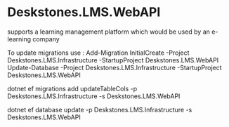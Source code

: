 # Deskstones.LMS.WebAPI
supports a learning management platform which would be used by an e-learning company

To update migrations use :
Add-Migration InitialCreate -Project Deskstones.LMS.Infrastructure -StartupProject Deskstones.LMS.WebAPI
Update-Database -Project Deskstones.LMS.Infrastructure -StartupProject Deskstones.LMS.WebAPI


dotnet ef migrations add updateTableCols -p Deskstones.LMS.Infrastructure -s Deskstones.LMS.WebAPI

dotnet ef database update -p Deskstones.LMS.Infrastructure -s Deskstones.LMS.WebAPI
